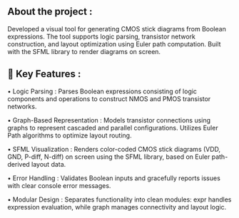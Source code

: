 ## About the project : 
Developed a visual tool for generating CMOS stick diagrams from Boolean expressions. The tool supports logic parsing, transistor network construction, and layout optimization using Euler path computation. Built with the SFML library to render diagrams on screen.

## 🚀 Key Features : 
• Logic Parsing : 
Parses Boolean expressions consisting of logic components and operations to construct NMOS and PMOS transistor networks.

• Graph-Based Representation :
Models transistor connections using graphs to represent cascaded and parallel configurations.
Utilizes Euler Path algorithms to optimize layout routing.

• SFML Visualization : 
Renders color-coded CMOS stick diagrams (VDD, GND, P-diff, N-diff) on screen using the SFML library, based on Euler path-derived layout data.

• Error Handling : 
Validates Boolean inputs and gracefully reports issues with clear console error messages.

• Modular Design :
Separates functionality into clean modules:
expr handles expression evaluation, while graph manages connectivity and layout logic.


